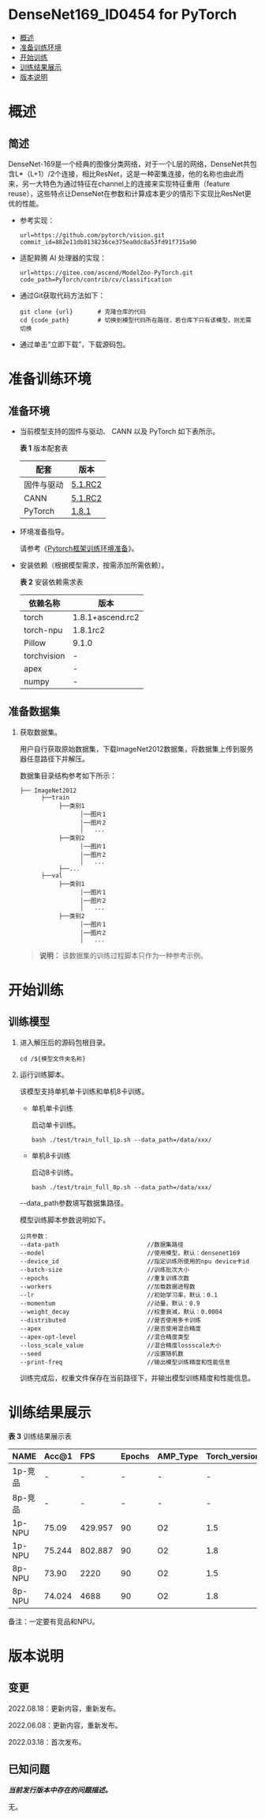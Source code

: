 # DenseNet169_ID0454 for PyTorch

-   [概述](概述.md)
-   [准备训练环境](准备训练环境.md)
-   [开始训练](开始训练.md)
-   [训练结果展示](训练结果展示.md)
-   [版本说明](版本说明.md)



# 概述

## 简述

DenseNet-169是一个经典的图像分类网络，对于一个L层的网络，DenseNet共包含L*（L+1）/2个连接，相比ResNet，这是一种密集连接，他的名称也由此而来，另一大特色为通过特征在channel上的连接来实现特征重用（feature reuse），这些特点让DenseNet在参数和计算成本更少的情形下实现比ResNet更优的性能。

- 参考实现：

  ```
  url=https://github.com/pytorch/vision.git
  commit_id=882e11db8138236ce375ea0dc8a53fd91f715a90
  ```

- 适配昇腾 AI 处理器的实现：

  ```
  url=https://gitee.com/ascend/ModelZoo-PyTorch.git
  code_path=PyTorch/contrib/cv/classification
  ```

- 通过Git获取代码方法如下：

  ```
  git clone {url}       # 克隆仓库的代码
  cd {code_path}        # 切换到模型代码所在路径，若仓库下只有该模型，则无需切换
  ```

- 通过单击“立即下载”，下载源码包。

# 准备训练环境

## 准备环境

- 当前模型支持的固件与驱动、 CANN 以及 PyTorch 如下表所示。

  **表 1**  版本配套表

  | 配套       | 版本                                                         |
  | ---------- | ------------------------------------------------------------ |
  | 固件与驱动  | [5.1.RC2](https://www.hiascend.com/hardware/firmware-drivers?tag=commercial)  |
  | CANN       | [5.1.RC2](https://www.hiascend.com/software/cann/commercial?version=5.1.RC2) |
  | PyTorch    | [1.8.1](https://gitee.com/ascend/pytorch/tree/master/)      |

- 环境准备指导。

  请参考《[Pytorch框架训练环境准备](https://www.hiascend.com/document/detail/zh/ModelZoo/pytorchframework/ptes)》。

- 安装依赖（根据模型需求，按需添加所需依赖）。

  **表 2**  安装依赖需求表

  | 依赖名称    | 版本             |
  | ----------- | ---------------- |
  | torch       | 1.8.1+ascend.rc2 |
  | torch-npu   | 1.8.1rc2         |
  | Pillow      | 9.1.0            |
  | torchvision | -                |
  | apex        | -                |
  | numpy       | -                |


## 准备数据集

1. 获取数据集。

   用户自行获取原始数据集，下载ImageNet2012数据集，将数据集上传到服务器任意路径下并解压。

   数据集目录结构参考如下所示：

   ```
   ├── ImageNet2012
         ├──train
              ├──类别1
                    │──图片1
                    │──图片2
                    │   ...       
              ├──类别2
                    │──图片1
                    │──图片2
                    │   ...   
              ├──...                     
         ├──val  
              ├──类别1
                    │──图片1
                    │──图片2
                    │   ...       
              ├──类别2
                    │──图片1
                    │──图片2
                    │   ...              
   ```

   > **说明：** 
   > 该数据集的训练过程脚本只作为一种参考示例。

# 开始训练

## 训练模型

1. 进入解压后的源码包根目录。

   ```
   cd /${模型文件夹名称} 
   ```

2. 运行训练脚本。

   该模型支持单机单卡训练和单机8卡训练。

   - 单机单卡训练

     启动单卡训练。

     ```
     bash ./test/train_full_1p.sh --data_path=/data/xxx/    
     ```

   - 单机8卡训练

     启动8卡训练。

     ```
     bash ./test/train_full_8p.sh --data_path=/data/xxx/   
     ```

   --data\_path参数填写数据集路径。

   模型训练脚本参数说明如下。

   ```
   公共参数：
   --data-path                         //数据集路径
   --model                             //使用模型，默认：densenet169
   --device_id                         //指定训练所使用的npu device卡id
   --batch-size                        //训练批次大小
   --epochs                            //重复训练次数
   --workers                           //加载数据进程数
   --lr                                //初始学习率，默认：0.1
   --momentum                          //动量，默认：0.9
   --weight_decay                      //权重衰减，默认：0.0004
   --distributed                       //是否使用多卡训练
   --apex                              //是否使用混合精度
   --apex-opt-level                    //混合精度类型
   --loss_scale_value                  //混合精度lossscale大小
   --seed                              //设置随机数
   --print-freq                        //输出模型训练精度和性能信息
   ```

   训练完成后，权重文件保存在当前路径下，并输出模型训练精度和性能信息。

# 训练结果展示

**表 3**  训练结果展示表

| NAME    | Acc@1  | FPS     | Epochs | AMP_Type | Torch_version |
| ------- | ------ | :------ | ------ | :------- | :------------ |
| 1p-竞品 | -      | -       | -      | -        | -             |
| 8p-竞品 | -      | -       | -      | -        | -             |
| 1p-NPU  | 75.09  | 429.957 | 90     | O2       | 1.5           |
| 1p-NPU  | 75.244 | 802.887 | 90     | O2       | 1.8           |
| 8p-NPU  | 73.90  | 2220    | 90     | O2       | 1.5           |
| 8p-NPU  | 74.024 | 4688    | 90     | O2       | 1.8           |

备注：一定要有竞品和NPU。

# 版本说明

## 变更

2022.08.18：更新内容，重新发布。

2022.06.08：更新内容，重新发布。

2022.03.18：首次发布。

## 已知问题

**_当前发行版本中存在的问题描述。_**

无。
